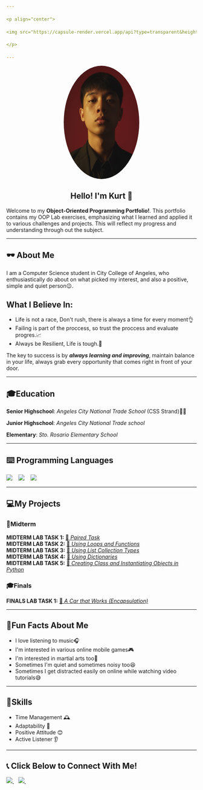 ```yaml
---

<p align="center">
  
<img src="https://capsule-render.vercel.app/api?type=transparent&height=200&text=Torres%20Justine%20Kurt&fontAlign=50&fontSize=70&fontColor=44444E&desc=OOP%20PORTFOLIO&descAlign=50&descAlignY=24&descSize=25&textBg=false&reversal=false"/>

</p>

---
```


<p align="center">
  <img src="IMG.jpg" 
       alt="Profile picture" 
       width="200"
       height="300"
       style="border-radius:50%;overflow:hidden;" />
</p>

<h2 align="center">
  Hello! I'm Kurt 👋
</h2>


Welcome to my **Object-Oriented Programming Portfolio!**. This portfolio contains my OOP Lab exercises, emphasizing what I learned and applied it to various challenges and projects.
This will reflect my progress and understanding through out the subject.

---

## 🕶️ About Me
I am a Computer Science student in City College of Angeles, who enthusiastically do about on what picked my interest, and also a positive, simple and quiet person😉.

## What I Believe In:
- Life is not a race, Don't rush, there is always a time for every moment👌
- Failing is part of the proccess, so trust the proccess and evaluate progres.📈
- Always be Resilient, Life is tough.💪

The key to success is by ***always learning and improving***, maintain balance in your life, always grab every opportunity that comes right in front of your door.

---

## 🎓Education
**Senior Highschool**: *Angeles City National Trade School* (CSS Strand)👨‍💻

**Junior Highschool**: *Angeles City National Trade school*

**Elementary**: *Sto. Rosario Elementary School*

---

## ⌨️ Programming Languages
<p align="left"> 
<img src="https://img.shields.io/badge/Python-%233776AB.svg?style=for-the-badge&logo=python&logoColor=white" height="50"/>  
&nbsp;&nbsp;
<img src="https://img.shields.io/badge/C-%2300599C.svg?style=for-the-badge&logo=c&logoColor=white" height="50"/>
&nbsp;&nbsp;
<img src="https://img.shields.io/badge/java-green?style=for-the-badge&logoColor=rgb&logoSize=auto&labelColor=White&color=green&cacheSeconds=http" height="50"/>
&nbsp;&nbsp;

</p>

---

## 💻My Projects

### 📝Midterm
**MIDTERM LAB TASK 1:** [📂 *Paired Task*](https://github.com/Justine-Kurt-Torres/7OOP-Lab-Task/blob/main/MidtermLabTask1.pdf)   
**MIDTERM LAB TASK 2:** [📂 *Using Loops and Functions*](https://github.com/Justine-Kurt-Torres/7OOP-Lab-Task/blob/main/MidtermLabTask2.pdf)   
**MIDTERM LAB TASK 3:** [📂 *Using List Collection Types*](https://github.com/Justine-Kurt-Torres/7OOP-Lab-Task/blob/main/MidtermLabTask3.pdf)   
**MIDTERM LAB TASK 4:** [📂 *Using Dictionaries*](https://github.com/Justine-Kurt-Torres/7OOP-Lab-Task/blob/main/MidtermLabTask4.pdf)   
**MIDTERM LAB TASK 5:** [📂 *Creating Class and Instantiating Objects in Python*](https://github.com/Justine-Kurt-Torres/7OOP-Lab-Task/blob/main/MidtermLabTask5.pdf)
### 🎓Finals
**FINALS LAB TASK 1:** [📂 *A Car that Works (Encapsulation)*](https://github.com/Justine-Kurt-Torres/7OOP-Lab-Task/blob/main/FinalsLabTask1.pdf)

---

## 🤩Fun Facts About Me
- I love listening to music🎧
- I'm interested in various online mobile games🎮
- I'm interested in martial arts too💪
- Sometimes I'm quiet and sometimes noisy too😆
- Sometimes I get distracted easily on online while watching video tutorials😅

---

## 📌Skills
- Time Management 🕰️
- Adaptability 🔄
- Positive Attitude 😊
- Active Listener 👂

---

## 📞 Click Below to Connect With Me!

<a href="mailto:jtorres24-0064@cca.edu.ph" target="_blank">
    <img src="https://img.shields.io/badge/Email-D14836?style=for-the-badge&logo=gmail&logoColor=white" height="40"/>
</a>
  &nbsp;&nbsp;
  <a href="https://www.facebook.com/torresjustine.kurt" target="_blank">
    <img src="https://img.shields.io/badge/Facebook-1877F2?style=for-the-badge&logo=facebook&logoColor=white" height="40"/>
  </a>
  &nbsp;&nbsp;
</p>
